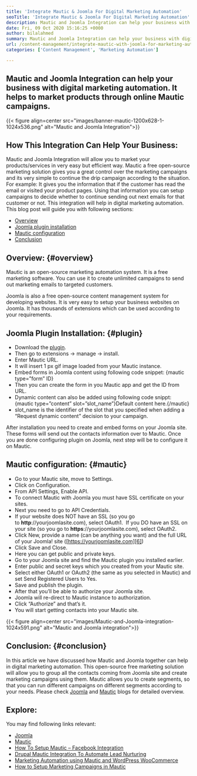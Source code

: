 ```yaml
---
title: 'Integrate Mautic & Joomla For Digital Marketing Automation'
seoTitle: 'Integrate Mautic & Joomla For Digital Marketing Automation'
description: Mautic and Joomla Integration can help your business with digital marketing automation. It helps to market products through Mautic campaigns.
date: Fri, 09 Oct 2020 15:16:25 +0000
author: bilalahmed
summary: Mautic and Joomla Integration can help your business with digital marketing automation. It helps to market products through online Mautic campaigns.
url: /content-management/integrate-mautic-with-joomla-for-marketing-automation/
categories: ['Content Management', 'Marketing Automation']

---
```

## Mautic and Joomla Integration can help your business with digital marketing automation. It helps to market products through online Mautic campaigns.

{{< figure align=center src="images/banner-mautic-1200x628-1-1024x536.png" alt="Mautic and Joomla Integration">}}  

## How This Integration Can Help Your Business:

Mautic and Joomla Integration will allow you to market your products/services in very easy but efficient way. Mautic a free open-source marketing solution gives you a great control over the marketing campaigns and its very simple to continue the drip campaign according to the situation. For example: It gives you the information that if the customer has read the email or visited your product pages. Using that information you can setup campaigns to decide whether to continue sending out next emails for that customer or not. This integration will help in digital marketing automation. This blog post will guide you with following sections:

  * [Overview][1]
  * [Joomla plugin installation][2]
  * [Mautic configuration][3]
  * [Conclusion][4]

## Overview: {#overview}

Mautic is an open-source marketing automation system. It is a free marketing software. You can use it to create unlimited campaigns to send out marketing emails to targeted customers.

Joomla is also a free open-source content management system for developing websites. It is very easy to setup your business websites on Joomla. It has thousands of extensions which can be used according to your requirements.

## Joomla Plugin Installation: {#plugin}

  * Download the [plugin][5].
  * Then go to extensions -> manage -> install.
  * Enter Mautic URL.
  * It will insert 1 px gif image loaded from your Mautic instance.
  * Embed forms in Joomla content using following code snippet: {mautic type=”form” ID}
  * Then you can create the form in you Mautic app and get the ID from URL.
  * Dynamic content can also be added using following code snippt: {mautic type=”content” slot=”slot_name”}Default content here.{/mautic}
  * slot_name is the identifier of the slot that you specified when adding a “Request dynamic content” decision to your campaign.

After installation you need to create and embed forms on your Joomla site. These forms will send out the contacts information over to Mautic. Once you are done configuring plugin on Joomla, next step will be to configure it on Mautic.

## Mautic configuration: {#mautic}

  * Go to your Mautic site, move to Settings.
  * Click on Configuration.
  * From API Settings, Enable API.
  * To connect Mautic with Joomla you must have SSL certificate on your sites.
  * Next you need to go to API Credentials.
  * If your website does NOT have an SSL (so you go to **http**://yourjoomlasite.com), select OAuth1.  If you DO have an SSL on your site (so you go to **https**://yourjoomlasite.com), select OAuth2.
  * Click New, provide a name (can be anything you want) and the full URL of your Joomla! site ([https://yourjoomlasite.com][6])
  * Click Save and Close.
  * Here you can get public and private keys.
  * Go to your Joomla site and find the Mautic plugin you installed earlier.
  * Enter public and secret keys which you created from your Mautic site.
  * Select either OAuth1 or OAuth2 (the same as you selected in Mautic) and set Send Registered Users to Yes.
  * Save and publish the plugin.
  * After that you’ll be able to authorize your Joomla site.
  * Joomla will re-direct to Mautic instance to authorization.
  * Click “Authorize” and that’s it.
  * You will start getting contacts into your Mautic site.

{{< figure align=center src="images/Mautic-and-Joomla-integration-1024x591.png" alt="Mautic and Joomla integration">}}  

## Conclusion: {#conclusion}

In this article we have discussed how Mautic and Joomla together can help in digital marketing automation. This open-source free marketing solution will allow you to group all the contacts coming from Joomla site and create marketing campaigns using them. Mautic allows you to create segments, so that you can run different campaigns on different segments according to your needs. Please check [Joomla][7] and [Mautic][8] blogs for detailed overview. 

## Explore:

You may find following links relevant:

  * [Joomla][7]
  * [Mautic][8]
  * [How To Setup Mautic – Facebook Integration][9]
  * [Drupal Mautic Integration To Automate Lead Nurturing][10]
  * [Marketing Automation using Mautic and WordPress WooCommerce][11]
  * [How to Setup Marketing Campaigns in Mautic][12]

 [1]: #overview
 [2]: #plugin
 [3]: #mautic
 [4]: #conclusion
 [5]: https://href.li/?https://extensions.joomla.org/extension/mautic/
 [6]: https://href.li/?https://yourjoomlasite.com
 [7]: https://products.containerize.com/content-management/joomla
 [8]: https://products.containerize.com/marketing-automation/mautic
 [9]: https://blog.containerize.com/2020/12/04/how-to-setup-mautic-facebook-integration/
 [10]: https://blog.containerize.com/2020/10/14/mautic-and-drupal-integration-to-automate-lead-nurturing/
 [11]: https://blog.containerize.com/2020/10/12/marketing-automation-using-mautic-and-wordpress-woocommerce/
 [12]: https://blog.containerize.com/2020/11/27/how-to-setup-marketing-campaigns-using-mautic-campaign-builder/